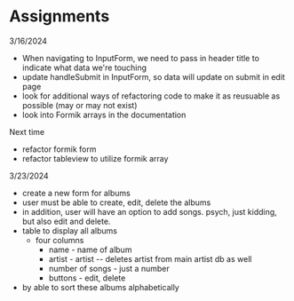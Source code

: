 # Assignments

3/16/2024

- When navigating to InputForm, we need to pass in header title to indicate what data we're touching
- update handleSubmit in InputForm, so data will update on submit in edit page
- look for additional ways of refactoring code to make it as reusuable as possible (may or may not exist)
- look into Formik arrays in the documentation

Next time
- refactor formik form
- refactor tableview to utilize formik array


3/23/2024
- create a new form for albums
- user must be able to create, edit, delete the albums
- in addition, user will have an option to add songs. psych, just kidding, but also edit and delete. 
- table to display all albums 
    - four columns
        - name - name of album
        - artist - artist -- deletes artist from main artist db as well
        - number of songs - just a number
        - buttons - edit, delete
- by able to sort these albums alphabetically
